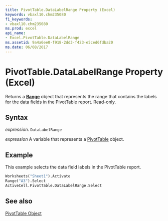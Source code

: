 ```yaml
---
title: PivotTable.DataLabelRange Property (Excel)
keywords: vbaxl10.chm235080
f1_keywords:
- vbaxl10.chm235080
ms.prod: excel
api_name:
- Excel.PivotTable.DataLabelRange
ms.assetid: 9a4a6ee0-f918-2dd3-f423-e5ced6fdba20
ms.date: 06/08/2017
---
```



# PivotTable.DataLabelRange Property (Excel)

Returns a  **[Range](Excel.Range(object).md)** object that represents the range that contains the labels for the data fields in the PivotTable report. Read-only.


## Syntax

 _expression_. `DataLabelRange`

 _expression_ A variable that represents a [PivotTable](Excel.PivotTable.md) object.


## Example

This example selects the data field labels in the PivotTable report.


```vb
Worksheets("Sheet1").Activate 
Range("A3").Select 
ActiveCell.PivotTable.DataLabelRange.Select
```


## See also


[PivotTable Object](Excel.PivotTable.md)

